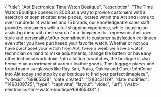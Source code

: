 {
    "title": "Abt Electronics: Time Watch Boutique",
    "description": "The Time Watch Boutique opened in 2008 as a way to provide customers with a selection of sophisticated time pieces, located within the Abt and Home to over hundreds of watches and 15 brands, our knowledgeable sales staff provides consumers with a full shopping experience, while focusing on assisting them with their search for a timepiece that represents their own style and personality.\nOur commitment to customer satisfaction continues even after you have purchased your favorite watch.  Whether or not you have purchased your watch from Abt, twice a week we have a watch technician on hand to make adjustments, change the battery or have any other technical work done. \nIn addition to watches, the boutique is also home to an assortment of various leather goods, Tumi luggage pieces and brand name sunglasses like Ray-Ban, Prada, Oakley and Gucci.\n\nCome into Abt today and stop by our boutique to find your perfect timepiece.",
    "videoid": "69865338",
    "date_created": "1283431139",
    "date_modified": "1490309725",
    "type": "captivate",
    "layout": "video",
    "url": "\/v\/abt-electronics-time-watch-boutique\/69865338"
}